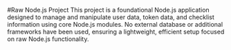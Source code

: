 #Raw Node.js Project
This project is a foundational Node.js application designed to manage and manipulate user data, token data, and checklist information using core Node.js modules. No external database or additional frameworks have been used, ensuring a lightweight, efficient setup focused on raw Node.js functionality.
